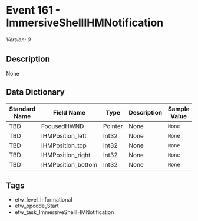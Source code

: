# Event 161 - ImmersiveShellIHMNotification
###### Version: 0

## Description
None

## Data Dictionary
|Standard Name|Field Name|Type|Description|Sample Value|
|---|---|---|---|---|
|TBD|FocusedHWND|Pointer|None|`None`|
|TBD|IHMPosition_left|Int32|None|`None`|
|TBD|IHMPosition_top|Int32|None|`None`|
|TBD|IHMPosition_right|Int32|None|`None`|
|TBD|IHMPosition_bottom|Int32|None|`None`|

## Tags
* etw_level_Informational
* etw_opcode_Start
* etw_task_ImmersiveShellIHMNotification